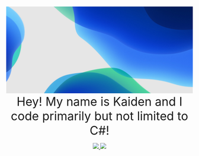 <p align="center">
  <img src="img.jpg" />
  <font size="6">Hey! My name is Kaiden and I code primarily but not limited to C#!</font>
  </br>
  <p align="center">
	<a href="https://www.discord.gg/dHkVBpR">
	  <img src="https://img.shields.io/badge/Join%20Our%20Discord-7289DA?logoColor=white&logo=discord&style=for-the-badge&&logoWidth=30" />
	</a>
	<a href="https://www.youtube.com/channel/UCB-htZHfX0T9dQlvPuy753Q">
	  <img src="https://img.shields.io/badge/Subscribe%20To%20My%20YouTube-ff0000?logoColor=white&logo=youtube&style=for-the-badge&&logoWidth=30" />
	</a>
  </p>
</p>